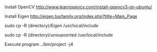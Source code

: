 Install OpenCV
http://www.learnopencv.com/install-opencv3-on-ubuntu/

Install Eigen
http://eigen.tuxfamily.org/index.php?title=Main_Page

sudo cp -R (directory)/Eigen /usr/local/include

sudo cp -R (directory)/unsupoorted /usr/local/include

Execute program
../bin/project -j4 


